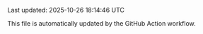 Last updated: 2025-10-26 18:14:46 UTC

This file is automatically updated by the GitHub Action workflow.
